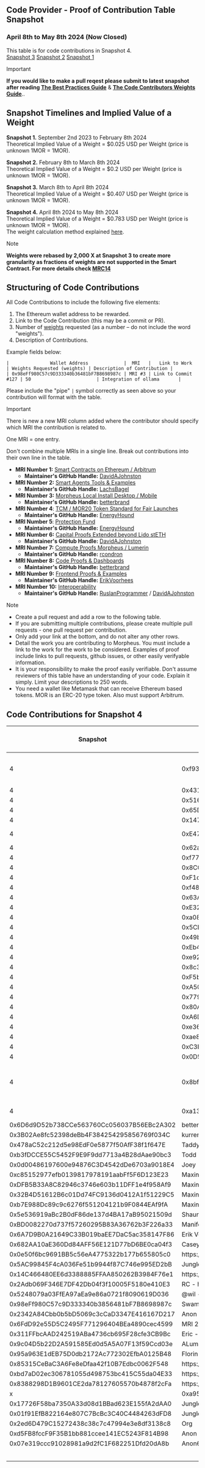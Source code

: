 ## Code Provider - Proof of Contribution Table Snapshot 
### April 8th to May 8th 2024 (Now Closed)

This table is for code contributions in Snapshot 4.  
[Snapshot 3](https://github.com/MorpheusAIs/Docs/blob/main/Code%20Contributions/Code%20Contributions%20Snapshot%203.md)
[Snapshot 2](https://github.com/MorpheusAIs/Docs/blob/main/Code%20Contributions/Code%20Contributions%20Snapshot%202.md)
[Snapshot 1](https://github.com/MorpheusAIs/Docs/blob/main/Code%20Contributions/Code%20Contributions%20Snapshot%201.md)

> [!IMPORTANT]  
> **If you would like to make a pull reqest please submit to latest snapshot after reading [The Best Practices Guide](https://github.com/MorpheusAIs/Docs/blob/main/!KEYDOCS%20README%20FIRST!/Code%20Contributor%20Best%20Practices.md)**
&
**[The Code Contributors Weights Guide](https://github.com/MorpheusAIs/Docs/blob/main/Guides/Code%20Contributor%20Weights%20Guide.md)**..

## Snapshot Timelines and Implied Value of a Weight
**Snapshot 1.** September 2nd 2023 to February 8th 2024  
Theoretical Implied Value of a Weight = $0.025 USD per Weight (price is unknown 1MOR = 1MOR).   

**Snapshot 2.** February 8th to March 8th 2024  
Theoretical Implied Value of a Weight = $0.2 USD per Weight (price is unknown 1MOR = 1MOR).
  
**Snapshot 3.** March 8th to April 8th 2024  
Theoretical Implied Value of a Weight = $0.407 USD per Weight (price is unknown 1MOR = 1MOR).  

**Snapshot 4.** 
April 8th 2024 to May 8th 2024  
Theoretical Implied Value of a Weight = $0.783 USD per Weight (price is unknown 1MOR = 1MOR).  
The weight calculation method explained [here](https://github.com/MorpheusAIs/Docs/blob/main/Guides/Code%20Contributor%20Weights%20Guide.md#year-1-weights-schedule).

> [!NOTE]
> **Weights were rebased by 2,000 X at Snapshot 3 to create more granularity as fractions of weights are not supported in the Smart Contract. For more details check [MRC14](https://github.com/MorpheusAIs/MRC/blob/main/IMPLEMENTED/MRC14.md)**

## Structuring of Code Contributions

All Code Contributions to include the following five elements:

1. The Ethereum wallet address to be rewarded.
2. Link to the Code Contribution (this may be a commit or PR).
3. Number of [weights](https://github.com/MorpheusAIs/Docs/blob/main/Guides/Code%20Contributor%20Weights%20Guide.md) requested (as a number – do not include the word "weights").
4. Description of Contributions.

Example fields below:  

`|               Wallet Address             |  MRI   |   Link to Work    | Weights Requested (weights) | Description of Contribution |`  
`| 0x98eFf980C57c9D333340b36481bF7B8698987c | MRI #3 | Link to Commit #127 | 50                        | Integration of ollama       |`

Please include the "pipe" `|` symbol correctly as seen above so your contribution will format with the table.

> [!IMPORTANT]  
> There is new a new MRI column added where the contributor should specify which MRI the contribution is related to.
>  
> One MRI = one entry.
> 
> Don't combine multiple MRIs in a single line. Break out contributions into their own line in the table.  

- **MRI Number 1:** [Smart Contracts on Ethereum / Arbitrum](https://github.com/MorpheusAIs/SmartContracts)  
  - **Maintainer's GitHub Handle:** [DavidAJohnston](https://github.com/DavidAJohnston) 
- **MRI Number 2:** [Smart Agents Tools & Examples](https://github.com/MorpheusAIs/SmartAgents)
  - **Maintainer's GitHub Handle:** [LachsBagel](https://github.com/LachsBagel)
- **MRI Number 3:** [Morpheus Local Install Desktop / Mobile](https://github.com/MorpheusAIs/Morpheus)
  - **Maintainer's GitHub Handle:** [betterbrand](https://github.com/betterbrand)
- **MRI Number 4**: [TCM / MOR20 Token Standard for Fair Launches](https://github.com/MorpheusAIs/Docs/blob/main/!KEYDOCS%20README%20FIRST!/TechnoCapitalMachineTCM.md)
  - **Maintainer's GitHub Handle:** [EnergyHound](https://github.com/EnergyHound)
- **MRI Number 5**: [Protection Fund](https://github.com/MorpheusAIs/Docs/blob/main/!KEYDOCS%20README%20FIRST!/Protection%20Fund%20Details.md)
  - **Maintainer's GitHub Handle:** [EnergyHound](https://github.com/EnergyHound)
- **MRI Number 6:** [Capital Proofs Extended beyond Lido stETH](https://github.com/MorpheusAIs/MRC/blob/main/IMPLEMENTED/MRC15.md)
  - **Maintainer's GitHub Handle:** [DavidAJohnston](https://github.com/DavidAJohnston)
- **MRI Number 7:** [Compute Proofs Morpheus / Lumerin](https://github.com/MorpheusAIs/Morpheus-Lumerin-Node)
  - **Maintainer's GitHub Handle:** [rcondron](https://github.com/rcondron)
- **MRI Number 8:** [Code Proofs & Dashboards](https://github.com/MorpheusAIs/Docs/blob/main/!KEYDOCS%20README%20FIRST!/Coder%20Guide.md)
  - **Maintainer's GitHub Handle:** [betterbrand](https://github.com/betterbrand)
- **MRI Number 9:** [Frontend Proofs & Examples](https://github.com/MorpheusAIs/MRC/blob/main/IN%20PROGRESS/MRC08.md)
  - **Maintainer's GitHub Handle:** [ErikVoorhees](https://github.com/ErikVoorhees)
- **MRI Number 10:** [Interoperability](https://github.com/MorpheusAIs/MRC/blob/main/IMPLEMENTED/MRC16.md)
  - **Maintainer's GitHub Handle:** [RuslanProgrammer](https://github.com/RuslanProgrammer) / [DavidAJohnston](https://github.com/DavidAJohnston)



> [!NOTE]
> - Create a pull request and add a row to the following table.
> - If you are submitting multiple contributions, please create multiple pull requests - one pull request per contribution.
> - Only add your link at the bottom, and do not alter any other rows.
> - Detail the work you are contributing to Morpheus. You must include a link to the work for the work to be considered. Examples of proof include links to pull requests, github issues, or other easily verifyable information.
> - It is your responsibility to make the proof easily verifiable. Don't assume reviewers of this table have an understanding of your code. Explain it simply. Limit your descriptions to 250 words.
> - You need a wallet like Metamask that can receive Ethereum based tokens. MOR is an ERC-20 type token. Also must support Arbitrum.

## Code Contributions for Snapshot 4


 **Snapshot** | **Address** | **Contact** | **Description** | **Rebased Weights** | **Primary MRI** | **Secondary MRI** | **Primary MRI Percent** | **Second Percent** | **Primary MRI Amount** | **Secondary MRI Amount** 
---|---|---|---|---|---|---|---|---|---|---
 4 | 0xf93de9fb07f5762a1e3db9a5c687595111928d77 | NoiseColor | \[MRC28 Thread\]\(https://discord\.com/channels/1151741790408429580/1220404152165994648\) \[Link to prototype\]\(https://www\.figma\.com/proto/Vl5nU87wTIHk78KWJGh6xl/Morpheus?page\-id=38%3A48&type=design&node\-id=98\-4005&viewport=1327%2C\-927%2C0\.16&t=z0DHtCOraZjmmluK\-1&scaling=min\-zoom&starting\-point\-node\-id=98%3A4005\)\| | 16000 | 9 |  |  |  |  |  
 4 | 0x4317C2A305857eD8A9Bc2Db3190083584C916bd2 | dorianjanezic | "https://github\.com/MorpheusAIs/MRC/blob/main/PENDING/MRC28\.md, https://morpheus\.info\.gf/" | 4000 | 9 |  |  |  |  |  
 4 | 0x5160E91cD5D6b8c3cb5103bE4C470eaC6f123f03 | Crash42069 | https://github\.com/MorpheusAIs/Docs/pull/238 | 30000 | 4 |  |  |  |  |  
 4 | 0x65DF6F7E5897b033CAcF77447f0fe274aa03B156 | Potentiated | https://github\.com/MorpheusAIs/Docs/blob/main/Asset/Design%20Library\.md | 30000 | 4 |  |  |  |  |  
 4 | 0x147D486BE9d39cB92c1FB46e6a0F13e5E057A9e6 | quertc | https://github\.com/MorpheusAIs/Morpheus/issues/662 | 650 | 3 |  |  |  |  |  
 4 | 0xE4708c48B2E1FDee9DD60A08F3E89aee45B93906 | Tigerbuidl | "Built Morpheus FAQ, Helped create FAQs page for Discord, Edited FAQs page in Discord, Helped create Levels and tiers system in Discord, and gave feedback on MRC31\. \|" | 30000 | 4 |  |  |  |  |  
 4 | 0x62aF7c48Cf412162465A8CaFdE44dFb17bA96038 | antonbosss | https://github\.com/MorpheusAIs/Docs/pull/229/files | 175000 | 4 |  |  |  |  |  
 4 | 0xf77609476f217333Ccc6f4a057B754d474512734 | cliffordattractor | https://github\.com/cliffordattractor/morpheus\-swap\-agent | 53133 | 2 |  |  |  |  |  
 4 | 0x8C08714e5EC2b6A14a7Ce342d88B8F56Cc6b2063 | cliffordattractor | https://github\.com/cliffordattractor/morpheus\-ui | 200000 | 2 |  |  |  |  |  
 4 | 0xF1d609Af9E5126BAb145286ceD8FEc8F341A7b04 | luvsourcandy | https://drive\.google\.com/drive/folders/11PbKnH9X98JgOA9Pml2zjxf6mFaVws8f?usp=sharing | 2000 | 2 |  |  |  |  |  
 4 | 0xf484342E7F7aE65Cd6144C21875A0277da9aD940 | GatorBits | https://docs\.google\.com/document/d/196\-ew97\-Z436c9xWBtNuWC6ngnaYs6QOfxoGRulLYrY/edit | 2000 | 3 |  |  |  |  |  
 4 | 0x63AE77cCa59BbEdCbEe3F88C51231056e7f9929C | LachsBagel | https://github\.com/LachsBagel/moragents | 50509 | 2 |  |  |  |  |  
 4 | 0xE324e1e9CF84A32816dCd3292B9bab599B86b4cb | LachsBagel | https://github\.com/LachsBagel/moragents | 24251 | 2 |  |  |  |  |  
 4 | 0xa0810A4C7b5d947dc7CE79C334c1E6284FB7ED7b | nickcom007 | Local Agent LLM Deployment\]\(https://github\.com/nickcom007/AutoTx/blob/main/README\_LOCAL\_LLM\_Mac\.md | 14877 | 2 |  |  |  |  |  
 4 | 0x5CD4C60f0e566dCa1Ae8456C36a63bc7A8D803de | polupoker | https://discord\.com/oauth2/authorize?client\_id=1225160336144076980&permissions=292058032192&scope=bot | 2500 | 9 |  |  |  |  |  
 4 | 0x49b6123a10b022d5847335d5ad32eb198a14bc58 | tster | https://github\.com/MorpheusAIs/MOR20/pull/2 | 8000 | 4 |  |  |  |  |  
 4 | 0xEb4E7939C3bCC0635b8531e3C0a6bD42de95cfeF | Stan909 | https://github\.com/MorpheusAIs/MRC/blob/main/IN%20PROGRESS/MRC31\.md | 55000 | 4 |  |  |  |  |  
 4 | 0xe924d804cdcdcb483f39601504044c188012f8c8 | Stan909 | https://github\.com/MorpheusAIs/MRC/blob/main/IN%20PROGRESS/MRC31\.md | 45000 | 4 |  |  |  |  |  
 4 | 0x8c3FA50473065f1D90f186cA8ba1Aa76Aee409Bb | polywrap | https://github\.com/polywrap/AutoTx | 14877 | 2 |  |  |  |  |  
 4 | 0xF5b439173415De7c5395FA6204c1Bbdeb1cbFa53 | rslowinski | https://github\.com/MorpheusAIs/DashBoard/pull/42 | 875 | 4 |  |  |  |  |  
 4 | 0xA50E6F193F21e05A00f93447CE8EFA631f926e68 | anggagilang11 | https://github\.com/MorpheusAIs/Docs/pull/206 https://github\.com/MorpheusAIs/Docs/pull/16 | 50 | 4 |  |  |  |  |  
 4 | 0x779bddc16c673893b5fcf65791df756a90a80f56 | Terry\-50000 | Updated Favicon | 1000 | 1 |  |  |  |  |  
 4 | 0x80AC5d6B29EC148cb1f71a18C2A4F0A0c7DEddF0 | mor\-codes | mor\.codes | 10000 | 8 |  |  |  |  |  
 4 | 0xA6D60da9ed25509092bA912b523F812E109F3C9c | Devorce99 | PWA: new pages and chat integration | 20000 | 3 |  |  |  |  |  
 4 | 0xe36B28c72C1F7f8a4D87cA5d64B63233875173a4 | xfactor20 | https://docs\.google\.com/document/d/179Hfe\_CUICLBBUY00WnlJu1KSmggkclH\_5XEeQDphM0/edit | 10000 | 3 |  |  |  |  |  
 4 | 0xae855e324087A34E96bB9127d2e17c1A12873020 | openempires | \[MRC31 Thread\]\(https://discord\.com/channels/1151741790408429580/1228539984844165140\) | 5000 | 8 |  |  |  |  |  
 4 | 0xC3B82270Db1b77B4bE28a83d0963e02c38A9d13f | artfuljars | https://docs\.google\.com/document/d/196\-ew97\-Z436c9xWBtNuWC6ngnaYs6QOfxoGRulLYrY/edit | 20000 | 8 |  |  |  |  |  
 4 | 0x0D56bAF5Ec33E9EA364BD1e1Ce7AffBF2d457Ec8 | rcondron | \[MORLORD\]\(https://morlord\.com\) | 100000 | 9 |  |  |  |  |  
 4 | 0x8bfA2307C282f114F4F3384FE88957EB4ED47588 | rcondron | "\(https://github\.com/MorpheusAIs/Morpheus\-Lumerin\-Node/tree/main/proxy\-router\), \[Morpheus\-Lumerin\-Node Electron Desktop UI\]\(https://github\.com/MorpheusAIs/Morpheus\-Lumerin\-Node/tree/main/ui\-desktop\), \[Morpheus\-Lumerin\-Node Smart Contracts\]\(https://github\.com/MorpheusAIs/Morpheus\-Lumerin\-Node/tree/main/smart\-contracts\), \[Morpheus Architecture Guidance Doc\]\(https://github\.com/MorpheusAIs/Docs/blob/main/\!KEYDOCS%20README%20FIRST\!/Morpheus%20Lumerin%20Model\.md\)" | 450000 | 7 | 3 | 1 |  |  |  
 4 | 0xa13984862467DCaa12c47b849C5Da4cB3a8d0915 | rcondron | \[Morpheus Architecture Guidance Doc\]\(https://github\.com/MorpheusAIs/Docs/blob/main/\!KEYDOCS%20README%20FIRST\!/Morpheus%20Lumerin%20Model\.md\) | 100000 | 1 |  |  |  |  |  
  | 0x6D6d9D52b738CCe563760Cc056037B56EBc2A302 | betterbrand | "MRI 8 Mor\.software, NFA, d\-Dgit, vendors, Maintenance, MRI 3 \- local repo rework" | 89000 | 8 |  |  |  |  |  
  | 0x3B02Ae8fc52398deBb4F384254295856769f034C | kurrent | Radicle node maintenance x2 | 15000 | 8 |  |  |  |  |  
  | 0x478aC52c212d5e98EdF0e5877f50AfF38f1f647E | Taddy | Project Integrations \| Management \| Operations | 10000 | 5 |  |  |  |  |  
  | 0xb3fDCCE55C5452F9E9F9dd7713a4B28dAae90bc3 | Todd | Project Integrations \| Management \| Operations | 10000 | 5 |  |  |  |  |  
  | 0x0d00486197600e94876C3D4542dDe6703a9018E4 | Joey | Project Integrations \| Management \| Operations | 10000 | 5 |  |  |  |  |  
  | 0xc85152977efb0139817978191aabFf5F6D123E23 | Maxin | Maxin team dev reward\. | 15000 | 8 |  |  |  |  |  
  | 0xDFB5B33A8C82946c3746e603b11DFF1e4f958Af9 | Maxin | Maxin team founder reward\. | 15000 | 8 |  |  |  |  |  
  | 0x32B4D51612B6c01Dd74FC9136d0412A1f51229C5 | Maxin | Maxin team dev reward\. | 15000 | 8 |  |  |  |  |  
  | 0xb7E988Dc89c9c6276f551204121b9F0844EAf9fA | Maxin | Maxin team dev reward\. | 15000 | 8 |  |  |  |  |  
  | 0x5e536919aBc2B0dF86de137d4BA17aB95021509d | Shaun | NFA Project Management | 40000 | 8 |  |  |  |  |  
  | 0xBD0082270d737f57260295B83A36762b3F226a33 | Manifest/TLI | Manifest and Lifted team initial reward\. | 30000 | 8 |  |  |  |  |  
  | 0x6A7D9B0A21649C33B019baEE7DaC5ac358147F86 | Erik Voorhees | "Decentralized AI day event \- Austin April smart contract work portion, $9,500\.00, Beard invoice 4 \- 95 hrs @ $100  \- rebuild of mor\.org site" | 92275 | 9 |  |  |  |  |  
  | 0x682AA10aE360Dd84AFF56E121D77bD6BE0ca04f3 | Casey | "Morpheus <> Akash inference setup build/test/debug, Denver, NY meetings" | 50000 | 7 |  |  |  |  |  
  | 0x0e50f6bc9691BB5c56eA4775322b177b655805c0 | https://github\.com/MorpheusAIs/Docs/blob/main/\!KEYDOCS%20README%20FIRST\!/Code%20Contributor%20Best%20Practices\.md | "Research Reports C, D on Mor20 initiatives; Impact and Collaborations \| Liquidity Rollout" | 92275 | 6 |  |  |  |  |  
  | 0x5AC99845F4cA036Fe51b9944f87C746e995ED2bB | Jungle Clown 3 | Buildout of Test Tokens for Launch Simulation; Testing and Pool Creations | 31928 | 4 |  |  |  |  |  
  | 0x14C466480EE6d3388885FFAA850262B3984F76e1 | https://github\.com/MorpheusAIs/Docs/blob/main/\!KEYDOCS%20README%20FIRST\!/BuildersGuide\.md | "Code, Review of Papers, Decentralizd AI Day NY \| Spaces" | 102275 | 6 |  |  |  |  |  
  | 0x2Adb069F346E7DF42Db04f3f10005F5180e410E3 | RC \- https://github\.com/MorpheusAIs/Docs/blob/main/\!KEYDOCS%20README%20FIRST\!/TechnoCapitalMachineTCM\.md | MOR20 Reseach \| Decentralized AI Day NY | 4469 | 6 |  |  |  |  |  
  | 0x5248079a03FfEA97aEa9e86a0721f8090619D036 | @wil \- https://github\.com/MorpheusAIs/Docs/blob/main/\!KEYDOCS%20README%20FIRST\!/TechnoCapitalMachineTCM\.md | MOR20 Reseach \| Decentralized AI Day NY \| Onboarding & Nouns Integration | 19157 | 6 |  |  |  |  |  
  | 0x98eFf980C57c9D333340b3856481bF7B8698987c | Swamp \- https://github\.com/MorpheusAIs/Docs/blob/main/\!KEYDOCS%20README%20FIRST\!/TechnoCapitalMachineTCM\.md | MOR20 Reseach \| Decentralized AI Day NY | 4469 | 6 |  |  |  |  |  
  | 0x2342A84Cbb0b5bD5069c3cCaD3347E416167D217 | Anon \- https://github\.com/MorpheusAIs/Docs/blob/main/\!KEYDOCS%20README%20FIRST\!/TechnoCapitalMachineTCM\.md | Anon | 82275 | 6 |  |  |  |  |  
  | 0x6FdD92e55D5C2495F771296404BEa4890cec4599 | MRI 2/Mor20 \- https://github\.com/MorpheusAIs/Docs/blob/main/\!KEYDOCS%20README%20FIRST\!/TechnoCapitalMachineTCM\.md | MOR20 Reseach \| Decentralized AI Day NY | 4469 | 6 |  |  |  |  |  
  | 0x311FFbcAAD242519ABa4736cb695F28cfe3CB9Bc | Eric \- https://github\.com/MorpheusAIs/Docs/blob/main/\!KEYDOCS%20README%20FIRST\!/TechnoCapitalMachineTCM\.md | MOR20 Reseach \| Decentralized AI Day NY | 4469 | 6 |  |  |  |  |  
  | 0x9c04D5b22D2A591585Ed0d5A5A07F13f59Ccd03e | ALumerin \- https://github\.com/MorpheusAIs/Docs/blob/main/\!KEYDOCS%20README%20FIRST\!/TechnoCapitalMachineTCM\.md | Decentralized AI \| Austin | 5000 | 6 |  |  |  |  |  
  | 0x95a963E1dEB75D0db2172Ac772302EfbA0125B48 | Florin Digital | "TCM and Capital Integrations \| Synapse, Lightpoint, Republic, Florin Digital, Castle Island" | 20000 | 1 |  |  |  |  |  
  | 0x85315CeBaC3A6Fe8eDfaa42f10B7Edbc0062F548 | https://github\.com/MorpheusAIs/Docs/blob/main/\!KEYDOCS%20README%20FIRST\!/Protection%20Fund%20Details\.md | Capital Defense | 30000 | 1 |  |  |  |  |  
  | 0xbd7aD02ec306781055d498753bc415C55da04E33 | https://github\.com/MorpheusAIs/Docs/blob/main/\!KEYDOCS%20README%20FIRST\!/Protection%20Fund%20Details\.md | MOR20 Reseach \| Decentralized AI Day NY | 5000 | 6 |  |  |  |  |  
  | 0x8388298D1B9601CE2da78127605570b4878f2cFa | https://github\.com/MorpheusAIs/Docs/blob/main/\!KEYDOCS%20README%20FIRST\!/Multisig\.md | "Protection \| MRI 2 Request \| Review support of audits, direct write to contracts" | 30000 | 4 |  |  |  |  |  
 x | 0xa95ef910672541c897E4cC2C76E8e68F9aaD00E8 | https://github\.com/MorpheusAIs/Docs/blob/main/\!KEYDOCS%20README%20FIRST\!/Top%2010%20Reasons%20People%20Get%20Excited%20About%20Morpheus\.md | Project Integrations \| GenLayer \| Mor20 \| Pool Creation/Strategy | 25000 | 6 |  |  |  |  |  
  | 0x17726F58ba7350A33d08d1BBad623E155fA2dAA0 | Jungle Clown1 | Consult | 3217 | 4 |  |  |  |  |  
  | 0x01f91EfB822164e807C7BcBc3C40C4484263dFD8 | Jungle Clown 5 | Security Assistance | 10000 | 4 |  |  |  |  |  
  | 0x2ed6D479C15272438c38c7c47994e3e8df3138c8 | Org | Automation of Weights Tracking | 5000 | 4 |  |  |  |  |  
  | 0xd5FB8fccF9F35B1bb881ccee141EC5243F814B98 | Anon 62 | LLM Decentralized \- 7 Paramater | 70000 | 2 |  |  |  |  |  
  | 0x07e319ccc91028981a9d2fC1F682251Dfd20dA8b | Anon63 | LLM Decentralized \- 7 Paramater | 70000 | 2 |  |  |  |  |  
  |  |  |  |  |  |  |  |  |  |  
  |  |  |  | 2500000 |  |  |  |  |  |  

